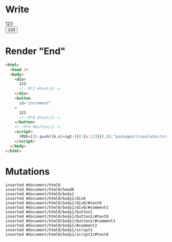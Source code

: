 # Write
  <div>123<!M*2 #text/0></div><button id=increment>123<!M*0 #text/2></button><!M*0 #button/1><script>(M$h=[]).push((b,s)=>({0:{x:123}}),[0,"packages/translator/src/__tests__/fixtures/context-tag-reactive/template.marko_0_x",])</script>


# Render "End"
```html
<html>
  <head />
  <body>
    <div>
      123
      <!--M*2 #text/0-->
    </div>
    <button
      id="increment"
    >
      123
      <!--M*0 #text/2-->
    </button>
    <!--M*0 #button/1-->
    <script>
      (M$h=[]).push((b,s)=&gt;({0:{x:123}}),[0,"packages/translator/src/__tests__/fixtures/context-tag-reactive/template.marko_0_x",])
    </script>
  </body>
</html>
```

# Mutations
```
inserted #document/html0
inserted #document/html0/head0
inserted #document/html0/body1
inserted #document/html0/body1/div0
inserted #document/html0/body1/div0/#text0
inserted #document/html0/body1/div0/#comment1
inserted #document/html0/body1/button1
inserted #document/html0/body1/button1/#text0
inserted #document/html0/body1/button1/#comment1
inserted #document/html0/body1/#comment2
inserted #document/html0/body1/script3
inserted #document/html0/body1/script3/#text0
```